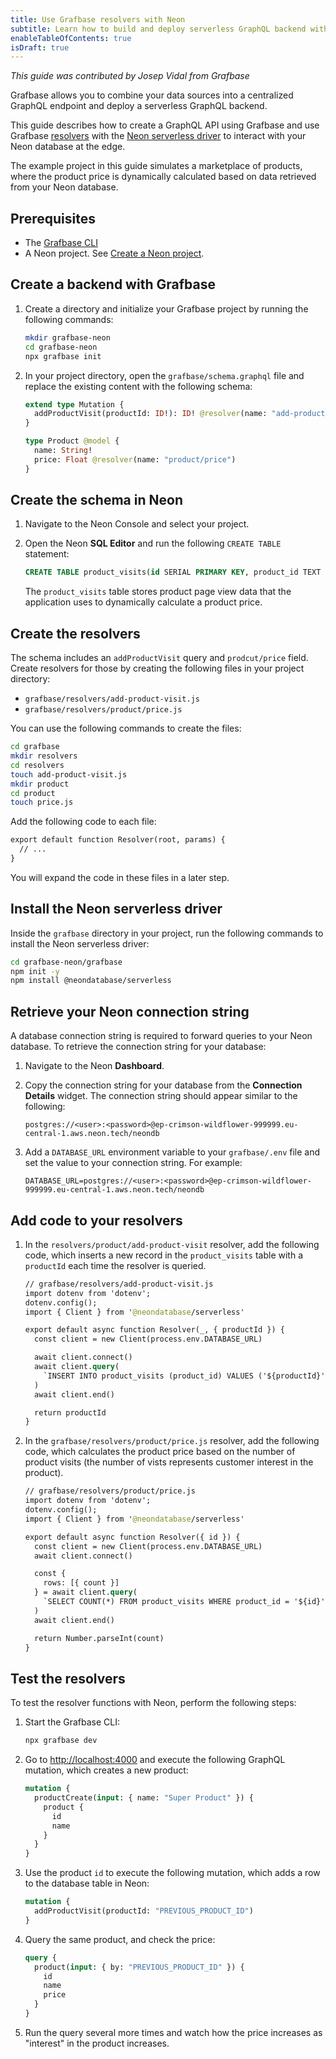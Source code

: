 ```yaml
---
title: Use Grafbase resolvers with Neon
subtitle: Learn how to build and deploy serverless GraphQL backend with Grafbase and Neon
enableTableOfContents: true
isDraft: true
---
```


_This guide was contributed by Josep Vidal from Grafbase_

Grafbase allows you to combine your data sources into a centralized GraphQL endpoint and deploy a serverless GraphQL backend.

This guide describes how to create a GraphQL API using Grafbase and use Grafbase [resolvers](https://website-git-gb-3006-add-changelog-for-resolvers.grafbase-vercel.dev/docs/edge-gateway/resolvers) with the [Neon serverless driver](/docs/serverless/serverless-driver) to interact with your Neon database at the edge.

The example project in this guide simulates a marketplace of products, where the product price is dynamically calculated based on data retrieved from your Neon database.

## Prerequisites

- The [Grafbase CLI](https://website-git-gb-3006-add-changelog-for-resolvers.grafbase-vercel.dev/cli)
- A Neon project. See [Create a Neon project](https://neon.tech/docs/manage/projects#create-a-project).

## Create a backend with Grafbase

1. Create a directory and initialize your Grafbase project by running the following commands:

    ```bash
    mkdir grafbase-neon
    cd grafbase-neon
    npx grafbase init
    ```

2. In your project directory, open the `grafbase/schema.graphql` file and replace the existing content with the following schema:

    ```graphql
    extend type Mutation {
      addProductVisit(productId: ID!): ID! @resolver(name: "add-product-visit")
    }

    type Product @model {
      name: String!
      price: Float @resolver(name: "product/price")
    }
    ```

## Create the schema in Neon

1. Navigate to the Neon Console and select your project.
2. Open the Neon **SQL Editor** and run the following `CREATE TABLE` statement:

    ```sql
    CREATE TABLE product_visits(id SERIAL PRIMARY KEY, product_id TEXT NOT NULL);
    ```

    The `product_visits` table stores product page view data that the application uses to dynamically calculate a product price.

## Create the resolvers

The schema includes an `addProductVisit` query and `prodcut/price` field. Create resolvers for those by creating the following files in your project directory:

- `grafbase/resolvers/add-product-visit.js`
- `grafbase/resolvers/product/price.js`

You can use the following commands to create the files:

```bash
cd grafbase
mkdir resolvers
cd resolvers
touch add-product-visit.js
mkdir product 
cd product
touch price.js
```

Add the following code to each file:

  ```graphql
  export default function Resolver(root, params) {
    // ...
  }
  ```

You will expand the code in these files in a later step.

## Install the Neon serverless driver

Inside the `grafbase` directory in your project, run the following commands to install the Neon serverless driver:

  ```bash
  cd grafbase-neon/grafbase
  npm init -y
  npm install @neondatabase/serverless
  ```

## Retrieve your Neon connection string

A database connection string is required to forward queries to your Neon database. To retrieve the connection string for your database:

1. Navigate to the Neon **Dashboard**.
2. Copy the connection string for your database from the **Connection Details** widget. The connection string should appear similar to the following:

    ```text
    postgres://<user>:<password>@ep-crimson-wildflower-999999.eu-central-1.aws.neon.tech/neondb
    ```

3. Add a `DATABASE_URL` environment variable to your `grafbase/.env` file and set the value to your connection string. For example:

    ```text
    DATABASE_URL=postgres://<user>:<password>@ep-crimson-wildflower-999999.eu-central-1.aws.neon.tech/neondb
    ```

## Add code to your resolvers

1. In the `resolvers/product/add-product-visit` resolver, add the following code, which inserts a new record in the `product_visits` table with a `productId` each time the resolver is queried.

    ```graphql
    // grafbase/resolvers/add-product-visit.js
    import dotenv from 'dotenv';
    dotenv.config();
    import { Client } from '@neondatabase/serverless'

    export default async function Resolver(_, { productId }) {
      const client = new Client(process.env.DATABASE_URL)

      await client.connect()
      await client.query(
        `INSERT INTO product_visits (product_id) VALUES ('${productId}')`
      )
      await client.end()

      return productId
    }
    ```

2. In the `grafbase/resolvers/product/price.js` resolver, add the following code, which calculates the product price based on the number of product visits (the number of vists represents customer interest in the product).

    ```graphql
    // grafbase/resolvers/product/price.js
    import dotenv from 'dotenv';
    dotenv.config();
    import { Client } from '@neondatabase/serverless'

    export default async function Resolver({ id }) {
      const client = new Client(process.env.DATABASE_URL)
      await client.connect()

      const {
        rows: [{ count }]
      } = await client.query(
        `SELECT COUNT(*) FROM product_visits WHERE product_id = '${id}'`
      )
      await client.end()

      return Number.parseInt(count)
    }
    ```

## Test the resolvers

To test the resolver functions with Neon, perform the following steps:

1. Start the Grafbase CLI:

    ```bash
    npx grafbase dev
    ```

2. Go to [http://localhost:4000](http://localhost:4000) and execute the following GraphQL mutation, which creates a new product:

    ```graphql
    mutation {
      productCreate(input: { name: "Super Product" }) {
        product {
          id
          name
        }
      }
    }
    ```

3. Use the product `id` to execute the following mutation, which adds a row to the database table in Neon:

    ```graphql
    mutation {
      addProductVisit(productId: "PREVIOUS_PRODUCT_ID")
    }
    ```

4. Query the same product, and check the price:

    ```graphql
    query {
      product(input: { by: "PREVIOUS_PRODUCT_ID" }) {
        id
        name
        price
      }
    }
    ```

5. Run the query several more times and watch how the price increases as "interest" in the product increases.
